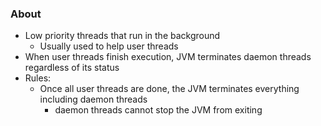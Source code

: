### About
* Low priority threads that run in the background
	* Usually used to help user threads
* When user threads finish execution, JVM terminates daemon threads regardless of its status
* Rules:
	* Once all user threads are done, the JVM terminates everything including daemon threads
		* daemon threads cannot stop the JVM from exiting